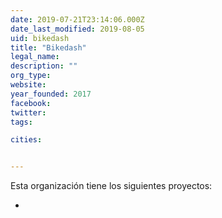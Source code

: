 ```yaml
---
date: 2019-07-21T23:14:06.000Z
date_last_modified: 2019-08-05
uid: bikedash
title: "Bikedash"
legal_name: 
description: ""
org_type: 
website: 
year_founded: 2017
facebook: 
twitter: 
tags:

cities: 


---
```


Esta organización tiene los siguientes proyectos:

- [](/proyectos/bikedash)
